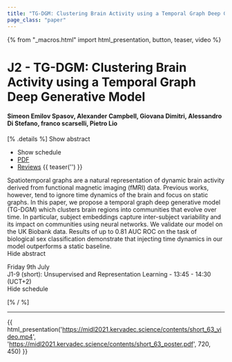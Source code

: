 ```yaml
---
title: "TG-DGM: Clustering Brain Activity using a Temporal Graph Deep Generative Model"
page_class: "paper"
---
```


{% from "_macros.html" import html_presentation, button, teaser, video %}

# J2 - TG-DGM: Clustering Brain Activity using a Temporal Graph Deep Generative Model

#### Simeon Emilov Spasov, Alexander Campbell, Giovana Dimitri, Alessandro Di Stefano, franco scarselli, Pietro Lio

[% .details %]
<a class="toggle_visibility" data-selector=".abstract" data-level="3">Show abstract</a>
- <a class="toggle_visibility" data-selector=".schedule" data-level="3">Show schedule</a>
- <a href="https://openreview.net/pdf?id=ULm4D5bsiaE">PDF</a>
- <a href="https://openreview.net/forum?id=ULm4D5bsiaE">Reviews</a>
{{ teaser('') }}

<p>
    <span class="abstract">
        Spatiotemporal graphs are a natural representation of dynamic brain activity derived from functional magnetic imaging (fMRI) data. Previous works, however, tend to ignore time dynamics of the brain and focus on static graphs. In this paper, we propose a temporal graph deep generative model (TG-DGM) which clusters brain regions into communities that evolve over time. In particular, subject embeddings capture inter-subject variability and its impact on communities using neural networks. We validate our model on the UK Biobank data. Results of up to 0.81 AUC ROC on the task of biological sex classification demonstrate that injecting time dynamics in our model outperforms a static baseline.
        <br>
        <span class="actions"><a class="toggle_visibility" data-level="2">Hide abstract</a></span>
    </span>
</p>

<p>
    <span class="schedule">
         Friday 9th July<br>J1-9 (short): Unsupervised and Representation Learning - 13:45 - 14:30 (UCT+2)
        <br>
        <span class="actions"><a class="toggle_visibility" data-level="2">Hide schedule</a></span>
    </span>
</p>

[% / %]


---

{{ html_presentation('https://midl2021.kervadec.science/contents/short_63_video.mp4', 'https://midl2021.kervadec.science/contents/short_63_poster.pdf', 720, 450) }}